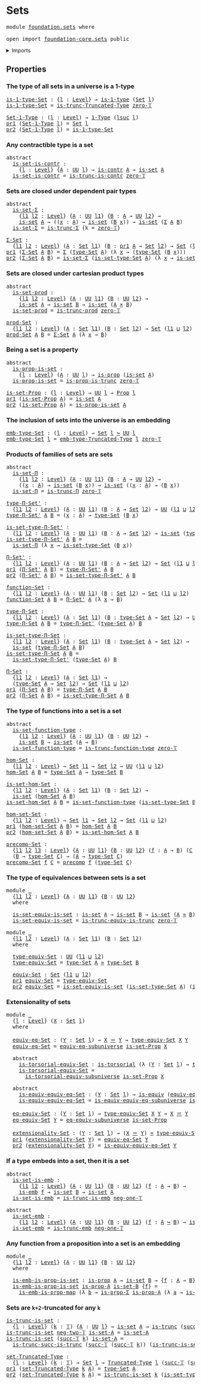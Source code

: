 # Sets

<pre class="Agda"><a id="17" class="Keyword">module</a> <a id="24" href="foundation.sets.html" class="Module">foundation.sets</a> <a id="40" class="Keyword">where</a>

<a id="47" class="Keyword">open</a> <a id="52" class="Keyword">import</a> <a id="59" href="foundation-core.sets.html" class="Module">foundation-core.sets</a> <a id="80" class="Keyword">public</a>
</pre>
<details><summary>Imports</summary>

<pre class="Agda"><a id="137" class="Keyword">open</a> <a id="142" class="Keyword">import</a> <a id="149" href="foundation.contractible-types.html" class="Module">foundation.contractible-types</a>
<a id="179" class="Keyword">open</a> <a id="184" class="Keyword">import</a> <a id="191" href="foundation.dependent-pair-types.html" class="Module">foundation.dependent-pair-types</a>
<a id="223" class="Keyword">open</a> <a id="228" class="Keyword">import</a> <a id="235" href="foundation.subuniverses.html" class="Module">foundation.subuniverses</a>
<a id="259" class="Keyword">open</a> <a id="264" class="Keyword">import</a> <a id="271" href="foundation.truncated-types.html" class="Module">foundation.truncated-types</a>
<a id="298" class="Keyword">open</a> <a id="303" class="Keyword">import</a> <a id="310" href="foundation.universe-levels.html" class="Module">foundation.universe-levels</a>

<a id="338" class="Keyword">open</a> <a id="343" class="Keyword">import</a> <a id="350" href="foundation-core.1-types.html" class="Module">foundation-core.1-types</a>
<a id="374" class="Keyword">open</a> <a id="379" class="Keyword">import</a> <a id="386" href="foundation-core.cartesian-product-types.html" class="Module">foundation-core.cartesian-product-types</a>
<a id="426" class="Keyword">open</a> <a id="431" class="Keyword">import</a> <a id="438" href="foundation-core.embeddings.html" class="Module">foundation-core.embeddings</a>
<a id="465" class="Keyword">open</a> <a id="470" class="Keyword">import</a> <a id="477" href="foundation-core.equivalences.html" class="Module">foundation-core.equivalences</a>
<a id="506" class="Keyword">open</a> <a id="511" class="Keyword">import</a> <a id="518" href="foundation-core.identity-types.html" class="Module">foundation-core.identity-types</a>
<a id="549" class="Keyword">open</a> <a id="554" class="Keyword">import</a> <a id="561" href="foundation-core.precomposition-functions.html" class="Module">foundation-core.precomposition-functions</a>
<a id="602" class="Keyword">open</a> <a id="607" class="Keyword">import</a> <a id="614" href="foundation-core.propositional-maps.html" class="Module">foundation-core.propositional-maps</a>
<a id="649" class="Keyword">open</a> <a id="654" class="Keyword">import</a> <a id="661" href="foundation-core.propositions.html" class="Module">foundation-core.propositions</a>
<a id="690" class="Keyword">open</a> <a id="695" class="Keyword">import</a> <a id="702" href="foundation-core.torsorial-type-families.html" class="Module">foundation-core.torsorial-type-families</a>
<a id="742" class="Keyword">open</a> <a id="747" class="Keyword">import</a> <a id="754" href="foundation-core.truncation-levels.html" class="Module">foundation-core.truncation-levels</a>
</pre>
</details>

## Properties

### The type of all sets in a universe is a 1-type

<pre class="Agda"><a id="is-1-type-Set"></a><a id="880" href="foundation.sets.html#880" class="Function">is-1-type-Set</a> <a id="894" class="Symbol">:</a> <a id="896" class="Symbol">{</a><a id="897" href="foundation.sets.html#897" class="Bound">l</a> <a id="899" class="Symbol">:</a> <a id="901" href="Agda.Primitive.html#742" class="Postulate">Level</a><a id="906" class="Symbol">}</a> <a id="908" class="Symbol">→</a> <a id="910" href="foundation-core.1-types.html#559" class="Function">is-1-type</a> <a id="920" class="Symbol">(</a><a id="921" href="foundation-core.sets.html#689" class="Function">Set</a> <a id="925" href="foundation.sets.html#897" class="Bound">l</a><a id="926" class="Symbol">)</a>
<a id="928" href="foundation.sets.html#880" class="Function">is-1-type-Set</a> <a id="942" class="Symbol">=</a> <a id="944" href="foundation.truncated-types.html#1448" class="Function">is-trunc-Truncated-Type</a> <a id="968" href="foundation-core.truncation-levels.html#672" class="Function">zero-𝕋</a>

<a id="Set-1-Type"></a><a id="976" href="foundation.sets.html#976" class="Function">Set-1-Type</a> <a id="987" class="Symbol">:</a> <a id="989" class="Symbol">(</a><a id="990" href="foundation.sets.html#990" class="Bound">l</a> <a id="992" class="Symbol">:</a> <a id="994" href="Agda.Primitive.html#742" class="Postulate">Level</a><a id="999" class="Symbol">)</a> <a id="1001" class="Symbol">→</a> <a id="1003" href="foundation-core.1-types.html#625" class="Function">1-Type</a> <a id="1010" class="Symbol">(</a><a id="1011" href="Agda.Primitive.html#931" class="Primitive">lsuc</a> <a id="1016" href="foundation.sets.html#990" class="Bound">l</a><a id="1017" class="Symbol">)</a>
<a id="1019" href="foundation.dependent-pair-types.html#603" class="Field">pr1</a> <a id="1023" class="Symbol">(</a><a id="1024" href="foundation.sets.html#976" class="Function">Set-1-Type</a> <a id="1035" href="foundation.sets.html#1035" class="Bound">l</a><a id="1036" class="Symbol">)</a> <a id="1038" class="Symbol">=</a> <a id="1040" href="foundation-core.sets.html#689" class="Function">Set</a> <a id="1044" href="foundation.sets.html#1035" class="Bound">l</a>
<a id="1046" href="foundation.dependent-pair-types.html#615" class="Field">pr2</a> <a id="1050" class="Symbol">(</a><a id="1051" href="foundation.sets.html#976" class="Function">Set-1-Type</a> <a id="1062" href="foundation.sets.html#1062" class="Bound">l</a><a id="1063" class="Symbol">)</a> <a id="1065" class="Symbol">=</a> <a id="1067" href="foundation.sets.html#880" class="Function">is-1-type-Set</a>
</pre>
### Any contractible type is a set

<pre class="Agda"><a id="1130" class="Keyword">abstract</a>
  <a id="is-set-is-contr"></a><a id="1141" href="foundation.sets.html#1141" class="Function">is-set-is-contr</a> <a id="1157" class="Symbol">:</a>
    <a id="1163" class="Symbol">{</a><a id="1164" href="foundation.sets.html#1164" class="Bound">l</a> <a id="1166" class="Symbol">:</a> <a id="1168" href="Agda.Primitive.html#742" class="Postulate">Level</a><a id="1173" class="Symbol">}</a> <a id="1175" class="Symbol">{</a><a id="1176" href="foundation.sets.html#1176" class="Bound">A</a> <a id="1178" class="Symbol">:</a> <a id="1180" href="Agda.Primitive.html#388" class="Primitive">UU</a> <a id="1183" href="foundation.sets.html#1164" class="Bound">l</a><a id="1184" class="Symbol">}</a> <a id="1186" class="Symbol">→</a> <a id="1188" href="foundation-core.contractible-types.html#855" class="Function">is-contr</a> <a id="1197" href="foundation.sets.html#1176" class="Bound">A</a> <a id="1199" class="Symbol">→</a> <a id="1201" href="foundation-core.sets.html#614" class="Function">is-set</a> <a id="1208" href="foundation.sets.html#1176" class="Bound">A</a>
  <a id="1212" href="foundation.sets.html#1141" class="Function">is-set-is-contr</a> <a id="1228" class="Symbol">=</a> <a id="1230" href="foundation.contractible-types.html#3991" class="Function">is-trunc-is-contr</a> <a id="1248" href="foundation-core.truncation-levels.html#672" class="Function">zero-𝕋</a>
</pre>
### Sets are closed under dependent pair types

<pre class="Agda"><a id="1316" class="Keyword">abstract</a>
  <a id="is-set-Σ"></a><a id="1327" href="foundation.sets.html#1327" class="Function">is-set-Σ</a> <a id="1336" class="Symbol">:</a>
    <a id="1342" class="Symbol">{</a><a id="1343" href="foundation.sets.html#1343" class="Bound">l1</a> <a id="1346" href="foundation.sets.html#1346" class="Bound">l2</a> <a id="1349" class="Symbol">:</a> <a id="1351" href="Agda.Primitive.html#742" class="Postulate">Level</a><a id="1356" class="Symbol">}</a> <a id="1358" class="Symbol">{</a><a id="1359" href="foundation.sets.html#1359" class="Bound">A</a> <a id="1361" class="Symbol">:</a> <a id="1363" href="Agda.Primitive.html#388" class="Primitive">UU</a> <a id="1366" href="foundation.sets.html#1343" class="Bound">l1</a><a id="1368" class="Symbol">}</a> <a id="1370" class="Symbol">{</a><a id="1371" href="foundation.sets.html#1371" class="Bound">B</a> <a id="1373" class="Symbol">:</a> <a id="1375" href="foundation.sets.html#1359" class="Bound">A</a> <a id="1377" class="Symbol">→</a> <a id="1379" href="Agda.Primitive.html#388" class="Primitive">UU</a> <a id="1382" href="foundation.sets.html#1346" class="Bound">l2</a><a id="1384" class="Symbol">}</a> <a id="1386" class="Symbol">→</a>
    <a id="1392" href="foundation-core.sets.html#614" class="Function">is-set</a> <a id="1399" href="foundation.sets.html#1359" class="Bound">A</a> <a id="1401" class="Symbol">→</a> <a id="1403" class="Symbol">((</a><a id="1405" href="foundation.sets.html#1405" class="Bound">x</a> <a id="1407" class="Symbol">:</a> <a id="1409" href="foundation.sets.html#1359" class="Bound">A</a><a id="1410" class="Symbol">)</a> <a id="1412" class="Symbol">→</a> <a id="1414" href="foundation-core.sets.html#614" class="Function">is-set</a> <a id="1421" class="Symbol">(</a><a id="1422" href="foundation.sets.html#1371" class="Bound">B</a> <a id="1424" href="foundation.sets.html#1405" class="Bound">x</a><a id="1425" class="Symbol">))</a> <a id="1428" class="Symbol">→</a> <a id="1430" href="foundation-core.sets.html#614" class="Function">is-set</a> <a id="1437" class="Symbol">(</a><a id="1438" href="foundation.dependent-pair-types.html#505" class="Record">Σ</a> <a id="1440" href="foundation.sets.html#1359" class="Bound">A</a> <a id="1442" href="foundation.sets.html#1371" class="Bound">B</a><a id="1443" class="Symbol">)</a>
  <a id="1447" href="foundation.sets.html#1327" class="Function">is-set-Σ</a> <a id="1456" class="Symbol">=</a> <a id="1458" href="foundation-core.truncated-types.html#5578" class="Function">is-trunc-Σ</a> <a id="1469" class="Symbol">{</a><a id="1470" class="Argument">k</a> <a id="1472" class="Symbol">=</a> <a id="1474" href="foundation-core.truncation-levels.html#672" class="Function">zero-𝕋</a><a id="1480" class="Symbol">}</a>

<a id="Σ-Set"></a><a id="1483" href="foundation.sets.html#1483" class="Function">Σ-Set</a> <a id="1489" class="Symbol">:</a>
  <a id="1493" class="Symbol">{</a><a id="1494" href="foundation.sets.html#1494" class="Bound">l1</a> <a id="1497" href="foundation.sets.html#1497" class="Bound">l2</a> <a id="1500" class="Symbol">:</a> <a id="1502" href="Agda.Primitive.html#742" class="Postulate">Level</a><a id="1507" class="Symbol">}</a> <a id="1509" class="Symbol">(</a><a id="1510" href="foundation.sets.html#1510" class="Bound">A</a> <a id="1512" class="Symbol">:</a> <a id="1514" href="foundation-core.sets.html#689" class="Function">Set</a> <a id="1518" href="foundation.sets.html#1494" class="Bound">l1</a><a id="1520" class="Symbol">)</a> <a id="1522" class="Symbol">(</a><a id="1523" href="foundation.sets.html#1523" class="Bound">B</a> <a id="1525" class="Symbol">:</a> <a id="1527" href="foundation.dependent-pair-types.html#603" class="Field">pr1</a> <a id="1531" href="foundation.sets.html#1510" class="Bound">A</a> <a id="1533" class="Symbol">→</a> <a id="1535" href="foundation-core.sets.html#689" class="Function">Set</a> <a id="1539" href="foundation.sets.html#1497" class="Bound">l2</a><a id="1541" class="Symbol">)</a> <a id="1543" class="Symbol">→</a> <a id="1545" href="foundation-core.sets.html#689" class="Function">Set</a> <a id="1549" class="Symbol">(</a><a id="1550" href="foundation.sets.html#1494" class="Bound">l1</a> <a id="1553" href="Agda.Primitive.html#961" class="Primitive Operator">⊔</a> <a id="1555" href="foundation.sets.html#1497" class="Bound">l2</a><a id="1557" class="Symbol">)</a>
<a id="1559" href="foundation.dependent-pair-types.html#603" class="Field">pr1</a> <a id="1563" class="Symbol">(</a><a id="1564" href="foundation.sets.html#1483" class="Function">Σ-Set</a> <a id="1570" href="foundation.sets.html#1570" class="Bound">A</a> <a id="1572" href="foundation.sets.html#1572" class="Bound">B</a><a id="1573" class="Symbol">)</a> <a id="1575" class="Symbol">=</a> <a id="1577" href="foundation.dependent-pair-types.html#505" class="Record">Σ</a> <a id="1579" class="Symbol">(</a><a id="1580" href="foundation-core.sets.html#792" class="Function">type-Set</a> <a id="1589" href="foundation.sets.html#1570" class="Bound">A</a><a id="1590" class="Symbol">)</a> <a id="1592" class="Symbol">(λ</a> <a id="1595" href="foundation.sets.html#1595" class="Bound">x</a> <a id="1597" class="Symbol">→</a> <a id="1599" class="Symbol">(</a><a id="1600" href="foundation-core.sets.html#792" class="Function">type-Set</a> <a id="1609" class="Symbol">(</a><a id="1610" href="foundation.sets.html#1572" class="Bound">B</a> <a id="1612" href="foundation.sets.html#1595" class="Bound">x</a><a id="1613" class="Symbol">)))</a>
<a id="1617" href="foundation.dependent-pair-types.html#615" class="Field">pr2</a> <a id="1621" class="Symbol">(</a><a id="1622" href="foundation.sets.html#1483" class="Function">Σ-Set</a> <a id="1628" href="foundation.sets.html#1628" class="Bound">A</a> <a id="1630" href="foundation.sets.html#1630" class="Bound">B</a><a id="1631" class="Symbol">)</a> <a id="1633" class="Symbol">=</a> <a id="1635" href="foundation.sets.html#1327" class="Function">is-set-Σ</a> <a id="1644" class="Symbol">(</a><a id="1645" href="foundation-core.sets.html#843" class="Function">is-set-type-Set</a> <a id="1661" href="foundation.sets.html#1628" class="Bound">A</a><a id="1662" class="Symbol">)</a> <a id="1664" class="Symbol">(λ</a> <a id="1667" href="foundation.sets.html#1667" class="Bound">x</a> <a id="1669" class="Symbol">→</a> <a id="1671" href="foundation-core.sets.html#843" class="Function">is-set-type-Set</a> <a id="1687" class="Symbol">(</a><a id="1688" href="foundation.sets.html#1630" class="Bound">B</a> <a id="1690" href="foundation.sets.html#1667" class="Bound">x</a><a id="1691" class="Symbol">))</a>
</pre>
### Sets are closed under cartesian product types

<pre class="Agda"><a id="1758" class="Keyword">abstract</a>
  <a id="is-set-prod"></a><a id="1769" href="foundation.sets.html#1769" class="Function">is-set-prod</a> <a id="1781" class="Symbol">:</a>
    <a id="1787" class="Symbol">{</a><a id="1788" href="foundation.sets.html#1788" class="Bound">l1</a> <a id="1791" href="foundation.sets.html#1791" class="Bound">l2</a> <a id="1794" class="Symbol">:</a> <a id="1796" href="Agda.Primitive.html#742" class="Postulate">Level</a><a id="1801" class="Symbol">}</a> <a id="1803" class="Symbol">{</a><a id="1804" href="foundation.sets.html#1804" class="Bound">A</a> <a id="1806" class="Symbol">:</a> <a id="1808" href="Agda.Primitive.html#388" class="Primitive">UU</a> <a id="1811" href="foundation.sets.html#1788" class="Bound">l1</a><a id="1813" class="Symbol">}</a> <a id="1815" class="Symbol">{</a><a id="1816" href="foundation.sets.html#1816" class="Bound">B</a> <a id="1818" class="Symbol">:</a> <a id="1820" href="Agda.Primitive.html#388" class="Primitive">UU</a> <a id="1823" href="foundation.sets.html#1791" class="Bound">l2</a><a id="1825" class="Symbol">}</a> <a id="1827" class="Symbol">→</a>
    <a id="1833" href="foundation-core.sets.html#614" class="Function">is-set</a> <a id="1840" href="foundation.sets.html#1804" class="Bound">A</a> <a id="1842" class="Symbol">→</a> <a id="1844" href="foundation-core.sets.html#614" class="Function">is-set</a> <a id="1851" href="foundation.sets.html#1816" class="Bound">B</a> <a id="1853" class="Symbol">→</a> <a id="1855" href="foundation-core.sets.html#614" class="Function">is-set</a> <a id="1862" class="Symbol">(</a><a id="1863" href="foundation.sets.html#1804" class="Bound">A</a> <a id="1865" href="foundation-core.cartesian-product-types.html#543" class="Function Operator">×</a> <a id="1867" href="foundation.sets.html#1816" class="Bound">B</a><a id="1868" class="Symbol">)</a>
  <a id="1872" href="foundation.sets.html#1769" class="Function">is-set-prod</a> <a id="1884" class="Symbol">=</a> <a id="1886" href="foundation-core.truncated-types.html#6847" class="Function">is-trunc-prod</a> <a id="1900" href="foundation-core.truncation-levels.html#672" class="Function">zero-𝕋</a>

<a id="prod-Set"></a><a id="1908" href="foundation.sets.html#1908" class="Function">prod-Set</a> <a id="1917" class="Symbol">:</a>
  <a id="1921" class="Symbol">{</a><a id="1922" href="foundation.sets.html#1922" class="Bound">l1</a> <a id="1925" href="foundation.sets.html#1925" class="Bound">l2</a> <a id="1928" class="Symbol">:</a> <a id="1930" href="Agda.Primitive.html#742" class="Postulate">Level</a><a id="1935" class="Symbol">}</a> <a id="1937" class="Symbol">(</a><a id="1938" href="foundation.sets.html#1938" class="Bound">A</a> <a id="1940" class="Symbol">:</a> <a id="1942" href="foundation-core.sets.html#689" class="Function">Set</a> <a id="1946" href="foundation.sets.html#1922" class="Bound">l1</a><a id="1948" class="Symbol">)</a> <a id="1950" class="Symbol">(</a><a id="1951" href="foundation.sets.html#1951" class="Bound">B</a> <a id="1953" class="Symbol">:</a> <a id="1955" href="foundation-core.sets.html#689" class="Function">Set</a> <a id="1959" href="foundation.sets.html#1925" class="Bound">l2</a><a id="1961" class="Symbol">)</a> <a id="1963" class="Symbol">→</a> <a id="1965" href="foundation-core.sets.html#689" class="Function">Set</a> <a id="1969" class="Symbol">(</a><a id="1970" href="foundation.sets.html#1922" class="Bound">l1</a> <a id="1973" href="Agda.Primitive.html#961" class="Primitive Operator">⊔</a> <a id="1975" href="foundation.sets.html#1925" class="Bound">l2</a><a id="1977" class="Symbol">)</a>
<a id="1979" href="foundation.sets.html#1908" class="Function">prod-Set</a> <a id="1988" href="foundation.sets.html#1988" class="Bound">A</a> <a id="1990" href="foundation.sets.html#1990" class="Bound">B</a> <a id="1992" class="Symbol">=</a> <a id="1994" href="foundation.sets.html#1483" class="Function">Σ-Set</a> <a id="2000" href="foundation.sets.html#1988" class="Bound">A</a> <a id="2002" class="Symbol">(λ</a> <a id="2005" href="foundation.sets.html#2005" class="Bound">x</a> <a id="2007" class="Symbol">→</a> <a id="2009" href="foundation.sets.html#1990" class="Bound">B</a><a id="2010" class="Symbol">)</a>
</pre>
### Being a set is a property

<pre class="Agda"><a id="2056" class="Keyword">abstract</a>
  <a id="is-prop-is-set"></a><a id="2067" href="foundation.sets.html#2067" class="Function">is-prop-is-set</a> <a id="2082" class="Symbol">:</a>
    <a id="2088" class="Symbol">{</a><a id="2089" href="foundation.sets.html#2089" class="Bound">l</a> <a id="2091" class="Symbol">:</a> <a id="2093" href="Agda.Primitive.html#742" class="Postulate">Level</a><a id="2098" class="Symbol">}</a> <a id="2100" class="Symbol">(</a><a id="2101" href="foundation.sets.html#2101" class="Bound">A</a> <a id="2103" class="Symbol">:</a> <a id="2105" href="Agda.Primitive.html#388" class="Primitive">UU</a> <a id="2108" href="foundation.sets.html#2089" class="Bound">l</a><a id="2109" class="Symbol">)</a> <a id="2111" class="Symbol">→</a> <a id="2113" href="foundation-core.propositions.html#867" class="Function">is-prop</a> <a id="2121" class="Symbol">(</a><a id="2122" href="foundation-core.sets.html#614" class="Function">is-set</a> <a id="2129" href="foundation.sets.html#2101" class="Bound">A</a><a id="2130" class="Symbol">)</a>
  <a id="2134" href="foundation.sets.html#2067" class="Function">is-prop-is-set</a> <a id="2149" class="Symbol">=</a> <a id="2151" href="foundation-core.truncated-types.html#11917" class="Function">is-prop-is-trunc</a> <a id="2168" href="foundation-core.truncation-levels.html#672" class="Function">zero-𝕋</a>

<a id="is-set-Prop"></a><a id="2176" href="foundation.sets.html#2176" class="Function">is-set-Prop</a> <a id="2188" class="Symbol">:</a> <a id="2190" class="Symbol">{</a><a id="2191" href="foundation.sets.html#2191" class="Bound">l</a> <a id="2193" class="Symbol">:</a> <a id="2195" href="Agda.Primitive.html#742" class="Postulate">Level</a><a id="2200" class="Symbol">}</a> <a id="2202" class="Symbol">→</a> <a id="2204" href="Agda.Primitive.html#388" class="Primitive">UU</a> <a id="2207" href="foundation.sets.html#2191" class="Bound">l</a> <a id="2209" class="Symbol">→</a> <a id="2211" href="foundation-core.propositions.html#949" class="Function">Prop</a> <a id="2216" href="foundation.sets.html#2191" class="Bound">l</a>
<a id="2218" href="foundation.dependent-pair-types.html#603" class="Field">pr1</a> <a id="2222" class="Symbol">(</a><a id="2223" href="foundation.sets.html#2176" class="Function">is-set-Prop</a> <a id="2235" href="foundation.sets.html#2235" class="Bound">A</a><a id="2236" class="Symbol">)</a> <a id="2238" class="Symbol">=</a> <a id="2240" href="foundation-core.sets.html#614" class="Function">is-set</a> <a id="2247" href="foundation.sets.html#2235" class="Bound">A</a>
<a id="2249" href="foundation.dependent-pair-types.html#615" class="Field">pr2</a> <a id="2253" class="Symbol">(</a><a id="2254" href="foundation.sets.html#2176" class="Function">is-set-Prop</a> <a id="2266" href="foundation.sets.html#2266" class="Bound">A</a><a id="2267" class="Symbol">)</a> <a id="2269" class="Symbol">=</a> <a id="2271" href="foundation.sets.html#2067" class="Function">is-prop-is-set</a> <a id="2286" href="foundation.sets.html#2266" class="Bound">A</a>
</pre>
### The inclusion of sets into the universe is an embedding

<pre class="Agda"><a id="emb-type-Set"></a><a id="2362" href="foundation.sets.html#2362" class="Function">emb-type-Set</a> <a id="2375" class="Symbol">:</a> <a id="2377" class="Symbol">(</a><a id="2378" href="foundation.sets.html#2378" class="Bound">l</a> <a id="2380" class="Symbol">:</a> <a id="2382" href="Agda.Primitive.html#742" class="Postulate">Level</a><a id="2387" class="Symbol">)</a> <a id="2389" class="Symbol">→</a> <a id="2391" href="foundation-core.sets.html#689" class="Function">Set</a> <a id="2395" href="foundation.sets.html#2378" class="Bound">l</a> <a id="2397" href="foundation-core.embeddings.html#1495" class="Function Operator">↪</a> <a id="2399" href="Agda.Primitive.html#388" class="Primitive">UU</a> <a id="2402" href="foundation.sets.html#2378" class="Bound">l</a>
<a id="2404" href="foundation.sets.html#2362" class="Function">emb-type-Set</a> <a id="2417" href="foundation.sets.html#2417" class="Bound">l</a> <a id="2419" class="Symbol">=</a> <a id="2421" href="foundation.truncated-types.html#2035" class="Function">emb-type-Truncated-Type</a> <a id="2445" href="foundation.sets.html#2417" class="Bound">l</a> <a id="2447" href="foundation-core.truncation-levels.html#672" class="Function">zero-𝕋</a>
</pre>
### Products of families of sets are sets

<pre class="Agda"><a id="2510" class="Keyword">abstract</a>
  <a id="is-set-Π"></a><a id="2521" href="foundation.sets.html#2521" class="Function">is-set-Π</a> <a id="2530" class="Symbol">:</a>
    <a id="2536" class="Symbol">{</a><a id="2537" href="foundation.sets.html#2537" class="Bound">l1</a> <a id="2540" href="foundation.sets.html#2540" class="Bound">l2</a> <a id="2543" class="Symbol">:</a> <a id="2545" href="Agda.Primitive.html#742" class="Postulate">Level</a><a id="2550" class="Symbol">}</a> <a id="2552" class="Symbol">{</a><a id="2553" href="foundation.sets.html#2553" class="Bound">A</a> <a id="2555" class="Symbol">:</a> <a id="2557" href="Agda.Primitive.html#388" class="Primitive">UU</a> <a id="2560" href="foundation.sets.html#2537" class="Bound">l1</a><a id="2562" class="Symbol">}</a> <a id="2564" class="Symbol">{</a><a id="2565" href="foundation.sets.html#2565" class="Bound">B</a> <a id="2567" class="Symbol">:</a> <a id="2569" href="foundation.sets.html#2553" class="Bound">A</a> <a id="2571" class="Symbol">→</a> <a id="2573" href="Agda.Primitive.html#388" class="Primitive">UU</a> <a id="2576" href="foundation.sets.html#2540" class="Bound">l2</a><a id="2578" class="Symbol">}</a> <a id="2580" class="Symbol">→</a>
    <a id="2586" class="Symbol">((</a><a id="2588" href="foundation.sets.html#2588" class="Bound">x</a> <a id="2590" class="Symbol">:</a> <a id="2592" href="foundation.sets.html#2553" class="Bound">A</a><a id="2593" class="Symbol">)</a> <a id="2595" class="Symbol">→</a> <a id="2597" href="foundation-core.sets.html#614" class="Function">is-set</a> <a id="2604" class="Symbol">(</a><a id="2605" href="foundation.sets.html#2565" class="Bound">B</a> <a id="2607" href="foundation.sets.html#2588" class="Bound">x</a><a id="2608" class="Symbol">))</a> <a id="2611" class="Symbol">→</a> <a id="2613" href="foundation-core.sets.html#614" class="Function">is-set</a> <a id="2620" class="Symbol">((</a><a id="2622" href="foundation.sets.html#2622" class="Bound">x</a> <a id="2624" class="Symbol">:</a> <a id="2626" href="foundation.sets.html#2553" class="Bound">A</a><a id="2627" class="Symbol">)</a> <a id="2629" class="Symbol">→</a> <a id="2631" class="Symbol">(</a><a id="2632" href="foundation.sets.html#2565" class="Bound">B</a> <a id="2634" href="foundation.sets.html#2622" class="Bound">x</a><a id="2635" class="Symbol">))</a>
  <a id="2640" href="foundation.sets.html#2521" class="Function">is-set-Π</a> <a id="2649" class="Symbol">=</a> <a id="2651" href="foundation-core.truncated-types.html#8760" class="Function">is-trunc-Π</a> <a id="2662" href="foundation-core.truncation-levels.html#672" class="Function">zero-𝕋</a>

<a id="type-Π-Set&#39;"></a><a id="2670" href="foundation.sets.html#2670" class="Function">type-Π-Set&#39;</a> <a id="2682" class="Symbol">:</a>
  <a id="2686" class="Symbol">{</a><a id="2687" href="foundation.sets.html#2687" class="Bound">l1</a> <a id="2690" href="foundation.sets.html#2690" class="Bound">l2</a> <a id="2693" class="Symbol">:</a> <a id="2695" href="Agda.Primitive.html#742" class="Postulate">Level</a><a id="2700" class="Symbol">}</a> <a id="2702" class="Symbol">(</a><a id="2703" href="foundation.sets.html#2703" class="Bound">A</a> <a id="2705" class="Symbol">:</a> <a id="2707" href="Agda.Primitive.html#388" class="Primitive">UU</a> <a id="2710" href="foundation.sets.html#2687" class="Bound">l1</a><a id="2712" class="Symbol">)</a> <a id="2714" class="Symbol">(</a><a id="2715" href="foundation.sets.html#2715" class="Bound">B</a> <a id="2717" class="Symbol">:</a> <a id="2719" href="foundation.sets.html#2703" class="Bound">A</a> <a id="2721" class="Symbol">→</a> <a id="2723" href="foundation-core.sets.html#689" class="Function">Set</a> <a id="2727" href="foundation.sets.html#2690" class="Bound">l2</a><a id="2729" class="Symbol">)</a> <a id="2731" class="Symbol">→</a> <a id="2733" href="Agda.Primitive.html#388" class="Primitive">UU</a> <a id="2736" class="Symbol">(</a><a id="2737" href="foundation.sets.html#2687" class="Bound">l1</a> <a id="2740" href="Agda.Primitive.html#961" class="Primitive Operator">⊔</a> <a id="2742" href="foundation.sets.html#2690" class="Bound">l2</a><a id="2744" class="Symbol">)</a>
<a id="2746" href="foundation.sets.html#2670" class="Function">type-Π-Set&#39;</a> <a id="2758" href="foundation.sets.html#2758" class="Bound">A</a> <a id="2760" href="foundation.sets.html#2760" class="Bound">B</a> <a id="2762" class="Symbol">=</a> <a id="2764" class="Symbol">(</a><a id="2765" href="foundation.sets.html#2765" class="Bound">x</a> <a id="2767" class="Symbol">:</a> <a id="2769" href="foundation.sets.html#2758" class="Bound">A</a><a id="2770" class="Symbol">)</a> <a id="2772" class="Symbol">→</a> <a id="2774" href="foundation-core.sets.html#792" class="Function">type-Set</a> <a id="2783" class="Symbol">(</a><a id="2784" href="foundation.sets.html#2760" class="Bound">B</a> <a id="2786" href="foundation.sets.html#2765" class="Bound">x</a><a id="2787" class="Symbol">)</a>

<a id="is-set-type-Π-Set&#39;"></a><a id="2790" href="foundation.sets.html#2790" class="Function">is-set-type-Π-Set&#39;</a> <a id="2809" class="Symbol">:</a>
  <a id="2813" class="Symbol">{</a><a id="2814" href="foundation.sets.html#2814" class="Bound">l1</a> <a id="2817" href="foundation.sets.html#2817" class="Bound">l2</a> <a id="2820" class="Symbol">:</a> <a id="2822" href="Agda.Primitive.html#742" class="Postulate">Level</a><a id="2827" class="Symbol">}</a> <a id="2829" class="Symbol">(</a><a id="2830" href="foundation.sets.html#2830" class="Bound">A</a> <a id="2832" class="Symbol">:</a> <a id="2834" href="Agda.Primitive.html#388" class="Primitive">UU</a> <a id="2837" href="foundation.sets.html#2814" class="Bound">l1</a><a id="2839" class="Symbol">)</a> <a id="2841" class="Symbol">(</a><a id="2842" href="foundation.sets.html#2842" class="Bound">B</a> <a id="2844" class="Symbol">:</a> <a id="2846" href="foundation.sets.html#2830" class="Bound">A</a> <a id="2848" class="Symbol">→</a> <a id="2850" href="foundation-core.sets.html#689" class="Function">Set</a> <a id="2854" href="foundation.sets.html#2817" class="Bound">l2</a><a id="2856" class="Symbol">)</a> <a id="2858" class="Symbol">→</a> <a id="2860" href="foundation-core.sets.html#614" class="Function">is-set</a> <a id="2867" class="Symbol">(</a><a id="2868" href="foundation.sets.html#2670" class="Function">type-Π-Set&#39;</a> <a id="2880" href="foundation.sets.html#2830" class="Bound">A</a> <a id="2882" href="foundation.sets.html#2842" class="Bound">B</a><a id="2883" class="Symbol">)</a>
<a id="2885" href="foundation.sets.html#2790" class="Function">is-set-type-Π-Set&#39;</a> <a id="2904" href="foundation.sets.html#2904" class="Bound">A</a> <a id="2906" href="foundation.sets.html#2906" class="Bound">B</a> <a id="2908" class="Symbol">=</a>
  <a id="2912" href="foundation.sets.html#2521" class="Function">is-set-Π</a> <a id="2921" class="Symbol">(λ</a> <a id="2924" href="foundation.sets.html#2924" class="Bound">x</a> <a id="2926" class="Symbol">→</a> <a id="2928" href="foundation-core.sets.html#843" class="Function">is-set-type-Set</a> <a id="2944" class="Symbol">(</a><a id="2945" href="foundation.sets.html#2906" class="Bound">B</a> <a id="2947" href="foundation.sets.html#2924" class="Bound">x</a><a id="2948" class="Symbol">))</a>

<a id="Π-Set&#39;"></a><a id="2952" href="foundation.sets.html#2952" class="Function">Π-Set&#39;</a> <a id="2959" class="Symbol">:</a>
  <a id="2963" class="Symbol">{</a><a id="2964" href="foundation.sets.html#2964" class="Bound">l1</a> <a id="2967" href="foundation.sets.html#2967" class="Bound">l2</a> <a id="2970" class="Symbol">:</a> <a id="2972" href="Agda.Primitive.html#742" class="Postulate">Level</a><a id="2977" class="Symbol">}</a> <a id="2979" class="Symbol">(</a><a id="2980" href="foundation.sets.html#2980" class="Bound">A</a> <a id="2982" class="Symbol">:</a> <a id="2984" href="Agda.Primitive.html#388" class="Primitive">UU</a> <a id="2987" href="foundation.sets.html#2964" class="Bound">l1</a><a id="2989" class="Symbol">)</a> <a id="2991" class="Symbol">(</a><a id="2992" href="foundation.sets.html#2992" class="Bound">B</a> <a id="2994" class="Symbol">:</a> <a id="2996" href="foundation.sets.html#2980" class="Bound">A</a> <a id="2998" class="Symbol">→</a> <a id="3000" href="foundation-core.sets.html#689" class="Function">Set</a> <a id="3004" href="foundation.sets.html#2967" class="Bound">l2</a><a id="3006" class="Symbol">)</a> <a id="3008" class="Symbol">→</a> <a id="3010" href="foundation-core.sets.html#689" class="Function">Set</a> <a id="3014" class="Symbol">(</a><a id="3015" href="foundation.sets.html#2964" class="Bound">l1</a> <a id="3018" href="Agda.Primitive.html#961" class="Primitive Operator">⊔</a> <a id="3020" href="foundation.sets.html#2967" class="Bound">l2</a><a id="3022" class="Symbol">)</a>
<a id="3024" href="foundation.dependent-pair-types.html#603" class="Field">pr1</a> <a id="3028" class="Symbol">(</a><a id="3029" href="foundation.sets.html#2952" class="Function">Π-Set&#39;</a> <a id="3036" href="foundation.sets.html#3036" class="Bound">A</a> <a id="3038" href="foundation.sets.html#3038" class="Bound">B</a><a id="3039" class="Symbol">)</a> <a id="3041" class="Symbol">=</a> <a id="3043" href="foundation.sets.html#2670" class="Function">type-Π-Set&#39;</a> <a id="3055" href="foundation.sets.html#3036" class="Bound">A</a> <a id="3057" href="foundation.sets.html#3038" class="Bound">B</a>
<a id="3059" href="foundation.dependent-pair-types.html#615" class="Field">pr2</a> <a id="3063" class="Symbol">(</a><a id="3064" href="foundation.sets.html#2952" class="Function">Π-Set&#39;</a> <a id="3071" href="foundation.sets.html#3071" class="Bound">A</a> <a id="3073" href="foundation.sets.html#3073" class="Bound">B</a><a id="3074" class="Symbol">)</a> <a id="3076" class="Symbol">=</a> <a id="3078" href="foundation.sets.html#2790" class="Function">is-set-type-Π-Set&#39;</a> <a id="3097" href="foundation.sets.html#3071" class="Bound">A</a> <a id="3099" href="foundation.sets.html#3073" class="Bound">B</a>

<a id="function-Set"></a><a id="3102" href="foundation.sets.html#3102" class="Function">function-Set</a> <a id="3115" class="Symbol">:</a>
  <a id="3119" class="Symbol">{</a><a id="3120" href="foundation.sets.html#3120" class="Bound">l1</a> <a id="3123" href="foundation.sets.html#3123" class="Bound">l2</a> <a id="3126" class="Symbol">:</a> <a id="3128" href="Agda.Primitive.html#742" class="Postulate">Level</a><a id="3133" class="Symbol">}</a> <a id="3135" class="Symbol">(</a><a id="3136" href="foundation.sets.html#3136" class="Bound">A</a> <a id="3138" class="Symbol">:</a> <a id="3140" href="Agda.Primitive.html#388" class="Primitive">UU</a> <a id="3143" href="foundation.sets.html#3120" class="Bound">l1</a><a id="3145" class="Symbol">)</a> <a id="3147" class="Symbol">(</a><a id="3148" href="foundation.sets.html#3148" class="Bound">B</a> <a id="3150" class="Symbol">:</a> <a id="3152" href="foundation-core.sets.html#689" class="Function">Set</a> <a id="3156" href="foundation.sets.html#3123" class="Bound">l2</a><a id="3158" class="Symbol">)</a> <a id="3160" class="Symbol">→</a> <a id="3162" href="foundation-core.sets.html#689" class="Function">Set</a> <a id="3166" class="Symbol">(</a><a id="3167" href="foundation.sets.html#3120" class="Bound">l1</a> <a id="3170" href="Agda.Primitive.html#961" class="Primitive Operator">⊔</a> <a id="3172" href="foundation.sets.html#3123" class="Bound">l2</a><a id="3174" class="Symbol">)</a>
<a id="3176" href="foundation.sets.html#3102" class="Function">function-Set</a> <a id="3189" href="foundation.sets.html#3189" class="Bound">A</a> <a id="3191" href="foundation.sets.html#3191" class="Bound">B</a> <a id="3193" class="Symbol">=</a> <a id="3195" href="foundation.sets.html#2952" class="Function">Π-Set&#39;</a> <a id="3202" href="foundation.sets.html#3189" class="Bound">A</a> <a id="3204" class="Symbol">(λ</a> <a id="3207" href="foundation.sets.html#3207" class="Bound">x</a> <a id="3209" class="Symbol">→</a> <a id="3211" href="foundation.sets.html#3191" class="Bound">B</a><a id="3212" class="Symbol">)</a>

<a id="type-Π-Set"></a><a id="3215" href="foundation.sets.html#3215" class="Function">type-Π-Set</a> <a id="3226" class="Symbol">:</a>
  <a id="3230" class="Symbol">{</a><a id="3231" href="foundation.sets.html#3231" class="Bound">l1</a> <a id="3234" href="foundation.sets.html#3234" class="Bound">l2</a> <a id="3237" class="Symbol">:</a> <a id="3239" href="Agda.Primitive.html#742" class="Postulate">Level</a><a id="3244" class="Symbol">}</a> <a id="3246" class="Symbol">(</a><a id="3247" href="foundation.sets.html#3247" class="Bound">A</a> <a id="3249" class="Symbol">:</a> <a id="3251" href="foundation-core.sets.html#689" class="Function">Set</a> <a id="3255" href="foundation.sets.html#3231" class="Bound">l1</a><a id="3257" class="Symbol">)</a> <a id="3259" class="Symbol">(</a><a id="3260" href="foundation.sets.html#3260" class="Bound">B</a> <a id="3262" class="Symbol">:</a> <a id="3264" href="foundation-core.sets.html#792" class="Function">type-Set</a> <a id="3273" href="foundation.sets.html#3247" class="Bound">A</a> <a id="3275" class="Symbol">→</a> <a id="3277" href="foundation-core.sets.html#689" class="Function">Set</a> <a id="3281" href="foundation.sets.html#3234" class="Bound">l2</a><a id="3283" class="Symbol">)</a> <a id="3285" class="Symbol">→</a> <a id="3287" href="Agda.Primitive.html#388" class="Primitive">UU</a> <a id="3290" class="Symbol">(</a><a id="3291" href="foundation.sets.html#3231" class="Bound">l1</a> <a id="3294" href="Agda.Primitive.html#961" class="Primitive Operator">⊔</a> <a id="3296" href="foundation.sets.html#3234" class="Bound">l2</a><a id="3298" class="Symbol">)</a>
<a id="3300" href="foundation.sets.html#3215" class="Function">type-Π-Set</a> <a id="3311" href="foundation.sets.html#3311" class="Bound">A</a> <a id="3313" href="foundation.sets.html#3313" class="Bound">B</a> <a id="3315" class="Symbol">=</a> <a id="3317" href="foundation.sets.html#2670" class="Function">type-Π-Set&#39;</a> <a id="3329" class="Symbol">(</a><a id="3330" href="foundation-core.sets.html#792" class="Function">type-Set</a> <a id="3339" href="foundation.sets.html#3311" class="Bound">A</a><a id="3340" class="Symbol">)</a> <a id="3342" href="foundation.sets.html#3313" class="Bound">B</a>

<a id="is-set-type-Π-Set"></a><a id="3345" href="foundation.sets.html#3345" class="Function">is-set-type-Π-Set</a> <a id="3363" class="Symbol">:</a>
  <a id="3367" class="Symbol">{</a><a id="3368" href="foundation.sets.html#3368" class="Bound">l1</a> <a id="3371" href="foundation.sets.html#3371" class="Bound">l2</a> <a id="3374" class="Symbol">:</a> <a id="3376" href="Agda.Primitive.html#742" class="Postulate">Level</a><a id="3381" class="Symbol">}</a> <a id="3383" class="Symbol">(</a><a id="3384" href="foundation.sets.html#3384" class="Bound">A</a> <a id="3386" class="Symbol">:</a> <a id="3388" href="foundation-core.sets.html#689" class="Function">Set</a> <a id="3392" href="foundation.sets.html#3368" class="Bound">l1</a><a id="3394" class="Symbol">)</a> <a id="3396" class="Symbol">(</a><a id="3397" href="foundation.sets.html#3397" class="Bound">B</a> <a id="3399" class="Symbol">:</a> <a id="3401" href="foundation-core.sets.html#792" class="Function">type-Set</a> <a id="3410" href="foundation.sets.html#3384" class="Bound">A</a> <a id="3412" class="Symbol">→</a> <a id="3414" href="foundation-core.sets.html#689" class="Function">Set</a> <a id="3418" href="foundation.sets.html#3371" class="Bound">l2</a><a id="3420" class="Symbol">)</a> <a id="3422" class="Symbol">→</a>
  <a id="3426" href="foundation-core.sets.html#614" class="Function">is-set</a> <a id="3433" class="Symbol">(</a><a id="3434" href="foundation.sets.html#3215" class="Function">type-Π-Set</a> <a id="3445" href="foundation.sets.html#3384" class="Bound">A</a> <a id="3447" href="foundation.sets.html#3397" class="Bound">B</a><a id="3448" class="Symbol">)</a>
<a id="3450" href="foundation.sets.html#3345" class="Function">is-set-type-Π-Set</a> <a id="3468" href="foundation.sets.html#3468" class="Bound">A</a> <a id="3470" href="foundation.sets.html#3470" class="Bound">B</a> <a id="3472" class="Symbol">=</a>
  <a id="3476" href="foundation.sets.html#2790" class="Function">is-set-type-Π-Set&#39;</a> <a id="3495" class="Symbol">(</a><a id="3496" href="foundation-core.sets.html#792" class="Function">type-Set</a> <a id="3505" href="foundation.sets.html#3468" class="Bound">A</a><a id="3506" class="Symbol">)</a> <a id="3508" href="foundation.sets.html#3470" class="Bound">B</a>

<a id="Π-Set"></a><a id="3511" href="foundation.sets.html#3511" class="Function">Π-Set</a> <a id="3517" class="Symbol">:</a>
  <a id="3521" class="Symbol">{</a><a id="3522" href="foundation.sets.html#3522" class="Bound">l1</a> <a id="3525" href="foundation.sets.html#3525" class="Bound">l2</a> <a id="3528" class="Symbol">:</a> <a id="3530" href="Agda.Primitive.html#742" class="Postulate">Level</a><a id="3535" class="Symbol">}</a> <a id="3537" class="Symbol">(</a><a id="3538" href="foundation.sets.html#3538" class="Bound">A</a> <a id="3540" class="Symbol">:</a> <a id="3542" href="foundation-core.sets.html#689" class="Function">Set</a> <a id="3546" href="foundation.sets.html#3522" class="Bound">l1</a><a id="3548" class="Symbol">)</a> <a id="3550" class="Symbol">→</a>
  <a id="3554" class="Symbol">(</a><a id="3555" href="foundation-core.sets.html#792" class="Function">type-Set</a> <a id="3564" href="foundation.sets.html#3538" class="Bound">A</a> <a id="3566" class="Symbol">→</a> <a id="3568" href="foundation-core.sets.html#689" class="Function">Set</a> <a id="3572" href="foundation.sets.html#3525" class="Bound">l2</a><a id="3574" class="Symbol">)</a> <a id="3576" class="Symbol">→</a> <a id="3578" href="foundation-core.sets.html#689" class="Function">Set</a> <a id="3582" class="Symbol">(</a><a id="3583" href="foundation.sets.html#3522" class="Bound">l1</a> <a id="3586" href="Agda.Primitive.html#961" class="Primitive Operator">⊔</a> <a id="3588" href="foundation.sets.html#3525" class="Bound">l2</a><a id="3590" class="Symbol">)</a>
<a id="3592" href="foundation.dependent-pair-types.html#603" class="Field">pr1</a> <a id="3596" class="Symbol">(</a><a id="3597" href="foundation.sets.html#3511" class="Function">Π-Set</a> <a id="3603" href="foundation.sets.html#3603" class="Bound">A</a> <a id="3605" href="foundation.sets.html#3605" class="Bound">B</a><a id="3606" class="Symbol">)</a> <a id="3608" class="Symbol">=</a> <a id="3610" href="foundation.sets.html#3215" class="Function">type-Π-Set</a> <a id="3621" href="foundation.sets.html#3603" class="Bound">A</a> <a id="3623" href="foundation.sets.html#3605" class="Bound">B</a>
<a id="3625" href="foundation.dependent-pair-types.html#615" class="Field">pr2</a> <a id="3629" class="Symbol">(</a><a id="3630" href="foundation.sets.html#3511" class="Function">Π-Set</a> <a id="3636" href="foundation.sets.html#3636" class="Bound">A</a> <a id="3638" href="foundation.sets.html#3638" class="Bound">B</a><a id="3639" class="Symbol">)</a> <a id="3641" class="Symbol">=</a> <a id="3643" href="foundation.sets.html#3345" class="Function">is-set-type-Π-Set</a> <a id="3661" href="foundation.sets.html#3636" class="Bound">A</a> <a id="3663" href="foundation.sets.html#3638" class="Bound">B</a>
</pre>
### The type of functions into a set is a set

<pre class="Agda"><a id="3725" class="Keyword">abstract</a>
  <a id="is-set-function-type"></a><a id="3736" href="foundation.sets.html#3736" class="Function">is-set-function-type</a> <a id="3757" class="Symbol">:</a>
    <a id="3763" class="Symbol">{</a><a id="3764" href="foundation.sets.html#3764" class="Bound">l1</a> <a id="3767" href="foundation.sets.html#3767" class="Bound">l2</a> <a id="3770" class="Symbol">:</a> <a id="3772" href="Agda.Primitive.html#742" class="Postulate">Level</a><a id="3777" class="Symbol">}</a> <a id="3779" class="Symbol">{</a><a id="3780" href="foundation.sets.html#3780" class="Bound">A</a> <a id="3782" class="Symbol">:</a> <a id="3784" href="Agda.Primitive.html#388" class="Primitive">UU</a> <a id="3787" href="foundation.sets.html#3764" class="Bound">l1</a><a id="3789" class="Symbol">}</a> <a id="3791" class="Symbol">{</a><a id="3792" href="foundation.sets.html#3792" class="Bound">B</a> <a id="3794" class="Symbol">:</a> <a id="3796" href="Agda.Primitive.html#388" class="Primitive">UU</a> <a id="3799" href="foundation.sets.html#3767" class="Bound">l2</a><a id="3801" class="Symbol">}</a> <a id="3803" class="Symbol">→</a>
    <a id="3809" href="foundation-core.sets.html#614" class="Function">is-set</a> <a id="3816" href="foundation.sets.html#3792" class="Bound">B</a> <a id="3818" class="Symbol">→</a> <a id="3820" href="foundation-core.sets.html#614" class="Function">is-set</a> <a id="3827" class="Symbol">(</a><a id="3828" href="foundation.sets.html#3780" class="Bound">A</a> <a id="3830" class="Symbol">→</a> <a id="3832" href="foundation.sets.html#3792" class="Bound">B</a><a id="3833" class="Symbol">)</a>
  <a id="3837" href="foundation.sets.html#3736" class="Function">is-set-function-type</a> <a id="3858" class="Symbol">=</a> <a id="3860" href="foundation-core.truncated-types.html#10610" class="Function">is-trunc-function-type</a> <a id="3883" href="foundation-core.truncation-levels.html#672" class="Function">zero-𝕋</a>

<a id="hom-Set"></a><a id="3891" href="foundation.sets.html#3891" class="Function">hom-Set</a> <a id="3899" class="Symbol">:</a>
  <a id="3903" class="Symbol">{</a><a id="3904" href="foundation.sets.html#3904" class="Bound">l1</a> <a id="3907" href="foundation.sets.html#3907" class="Bound">l2</a> <a id="3910" class="Symbol">:</a> <a id="3912" href="Agda.Primitive.html#742" class="Postulate">Level</a><a id="3917" class="Symbol">}</a> <a id="3919" class="Symbol">→</a> <a id="3921" href="foundation-core.sets.html#689" class="Function">Set</a> <a id="3925" href="foundation.sets.html#3904" class="Bound">l1</a> <a id="3928" class="Symbol">→</a> <a id="3930" href="foundation-core.sets.html#689" class="Function">Set</a> <a id="3934" href="foundation.sets.html#3907" class="Bound">l2</a> <a id="3937" class="Symbol">→</a> <a id="3939" href="Agda.Primitive.html#388" class="Primitive">UU</a> <a id="3942" class="Symbol">(</a><a id="3943" href="foundation.sets.html#3904" class="Bound">l1</a> <a id="3946" href="Agda.Primitive.html#961" class="Primitive Operator">⊔</a> <a id="3948" href="foundation.sets.html#3907" class="Bound">l2</a><a id="3950" class="Symbol">)</a>
<a id="3952" href="foundation.sets.html#3891" class="Function">hom-Set</a> <a id="3960" href="foundation.sets.html#3960" class="Bound">A</a> <a id="3962" href="foundation.sets.html#3962" class="Bound">B</a> <a id="3964" class="Symbol">=</a> <a id="3966" href="foundation-core.sets.html#792" class="Function">type-Set</a> <a id="3975" href="foundation.sets.html#3960" class="Bound">A</a> <a id="3977" class="Symbol">→</a> <a id="3979" href="foundation-core.sets.html#792" class="Function">type-Set</a> <a id="3988" href="foundation.sets.html#3962" class="Bound">B</a>

<a id="is-set-hom-Set"></a><a id="3991" href="foundation.sets.html#3991" class="Function">is-set-hom-Set</a> <a id="4006" class="Symbol">:</a>
  <a id="4010" class="Symbol">{</a><a id="4011" href="foundation.sets.html#4011" class="Bound">l1</a> <a id="4014" href="foundation.sets.html#4014" class="Bound">l2</a> <a id="4017" class="Symbol">:</a> <a id="4019" href="Agda.Primitive.html#742" class="Postulate">Level</a><a id="4024" class="Symbol">}</a> <a id="4026" class="Symbol">(</a><a id="4027" href="foundation.sets.html#4027" class="Bound">A</a> <a id="4029" class="Symbol">:</a> <a id="4031" href="foundation-core.sets.html#689" class="Function">Set</a> <a id="4035" href="foundation.sets.html#4011" class="Bound">l1</a><a id="4037" class="Symbol">)</a> <a id="4039" class="Symbol">(</a><a id="4040" href="foundation.sets.html#4040" class="Bound">B</a> <a id="4042" class="Symbol">:</a> <a id="4044" href="foundation-core.sets.html#689" class="Function">Set</a> <a id="4048" href="foundation.sets.html#4014" class="Bound">l2</a><a id="4050" class="Symbol">)</a> <a id="4052" class="Symbol">→</a>
  <a id="4056" href="foundation-core.sets.html#614" class="Function">is-set</a> <a id="4063" class="Symbol">(</a><a id="4064" href="foundation.sets.html#3891" class="Function">hom-Set</a> <a id="4072" href="foundation.sets.html#4027" class="Bound">A</a> <a id="4074" href="foundation.sets.html#4040" class="Bound">B</a><a id="4075" class="Symbol">)</a>
<a id="4077" href="foundation.sets.html#3991" class="Function">is-set-hom-Set</a> <a id="4092" href="foundation.sets.html#4092" class="Bound">A</a> <a id="4094" href="foundation.sets.html#4094" class="Bound">B</a> <a id="4096" class="Symbol">=</a> <a id="4098" href="foundation.sets.html#3736" class="Function">is-set-function-type</a> <a id="4119" class="Symbol">(</a><a id="4120" href="foundation-core.sets.html#843" class="Function">is-set-type-Set</a> <a id="4136" href="foundation.sets.html#4094" class="Bound">B</a><a id="4137" class="Symbol">)</a>

<a id="hom-set-Set"></a><a id="4140" href="foundation.sets.html#4140" class="Function">hom-set-Set</a> <a id="4152" class="Symbol">:</a>
  <a id="4156" class="Symbol">{</a><a id="4157" href="foundation.sets.html#4157" class="Bound">l1</a> <a id="4160" href="foundation.sets.html#4160" class="Bound">l2</a> <a id="4163" class="Symbol">:</a> <a id="4165" href="Agda.Primitive.html#742" class="Postulate">Level</a><a id="4170" class="Symbol">}</a> <a id="4172" class="Symbol">→</a> <a id="4174" href="foundation-core.sets.html#689" class="Function">Set</a> <a id="4178" href="foundation.sets.html#4157" class="Bound">l1</a> <a id="4181" class="Symbol">→</a> <a id="4183" href="foundation-core.sets.html#689" class="Function">Set</a> <a id="4187" href="foundation.sets.html#4160" class="Bound">l2</a> <a id="4190" class="Symbol">→</a> <a id="4192" href="foundation-core.sets.html#689" class="Function">Set</a> <a id="4196" class="Symbol">(</a><a id="4197" href="foundation.sets.html#4157" class="Bound">l1</a> <a id="4200" href="Agda.Primitive.html#961" class="Primitive Operator">⊔</a> <a id="4202" href="foundation.sets.html#4160" class="Bound">l2</a><a id="4204" class="Symbol">)</a>
<a id="4206" href="foundation.dependent-pair-types.html#603" class="Field">pr1</a> <a id="4210" class="Symbol">(</a><a id="4211" href="foundation.sets.html#4140" class="Function">hom-set-Set</a> <a id="4223" href="foundation.sets.html#4223" class="Bound">A</a> <a id="4225" href="foundation.sets.html#4225" class="Bound">B</a><a id="4226" class="Symbol">)</a> <a id="4228" class="Symbol">=</a> <a id="4230" href="foundation.sets.html#3891" class="Function">hom-Set</a> <a id="4238" href="foundation.sets.html#4223" class="Bound">A</a> <a id="4240" href="foundation.sets.html#4225" class="Bound">B</a>
<a id="4242" href="foundation.dependent-pair-types.html#615" class="Field">pr2</a> <a id="4246" class="Symbol">(</a><a id="4247" href="foundation.sets.html#4140" class="Function">hom-set-Set</a> <a id="4259" href="foundation.sets.html#4259" class="Bound">A</a> <a id="4261" href="foundation.sets.html#4261" class="Bound">B</a><a id="4262" class="Symbol">)</a> <a id="4264" class="Symbol">=</a> <a id="4266" href="foundation.sets.html#3991" class="Function">is-set-hom-Set</a> <a id="4281" href="foundation.sets.html#4259" class="Bound">A</a> <a id="4283" href="foundation.sets.html#4261" class="Bound">B</a>

<a id="precomp-Set"></a><a id="4286" href="foundation.sets.html#4286" class="Function">precomp-Set</a> <a id="4298" class="Symbol">:</a>
  <a id="4302" class="Symbol">{</a><a id="4303" href="foundation.sets.html#4303" class="Bound">l1</a> <a id="4306" href="foundation.sets.html#4306" class="Bound">l2</a> <a id="4309" href="foundation.sets.html#4309" class="Bound">l3</a> <a id="4312" class="Symbol">:</a> <a id="4314" href="Agda.Primitive.html#742" class="Postulate">Level</a><a id="4319" class="Symbol">}</a> <a id="4321" class="Symbol">{</a><a id="4322" href="foundation.sets.html#4322" class="Bound">A</a> <a id="4324" class="Symbol">:</a> <a id="4326" href="Agda.Primitive.html#388" class="Primitive">UU</a> <a id="4329" href="foundation.sets.html#4303" class="Bound">l1</a><a id="4331" class="Symbol">}</a> <a id="4333" class="Symbol">{</a><a id="4334" href="foundation.sets.html#4334" class="Bound">B</a> <a id="4336" class="Symbol">:</a> <a id="4338" href="Agda.Primitive.html#388" class="Primitive">UU</a> <a id="4341" href="foundation.sets.html#4306" class="Bound">l2</a><a id="4343" class="Symbol">}</a> <a id="4345" class="Symbol">(</a><a id="4346" href="foundation.sets.html#4346" class="Bound">f</a> <a id="4348" class="Symbol">:</a> <a id="4350" href="foundation.sets.html#4322" class="Bound">A</a> <a id="4352" class="Symbol">→</a> <a id="4354" href="foundation.sets.html#4334" class="Bound">B</a><a id="4355" class="Symbol">)</a> <a id="4357" class="Symbol">(</a><a id="4358" href="foundation.sets.html#4358" class="Bound">C</a> <a id="4360" class="Symbol">:</a> <a id="4362" href="foundation-core.sets.html#689" class="Function">Set</a> <a id="4366" href="foundation.sets.html#4309" class="Bound">l3</a><a id="4368" class="Symbol">)</a> <a id="4370" class="Symbol">→</a>
  <a id="4374" class="Symbol">(</a><a id="4375" href="foundation.sets.html#4334" class="Bound">B</a> <a id="4377" class="Symbol">→</a> <a id="4379" href="foundation-core.sets.html#792" class="Function">type-Set</a> <a id="4388" href="foundation.sets.html#4358" class="Bound">C</a><a id="4389" class="Symbol">)</a> <a id="4391" class="Symbol">→</a> <a id="4393" class="Symbol">(</a><a id="4394" href="foundation.sets.html#4322" class="Bound">A</a> <a id="4396" class="Symbol">→</a> <a id="4398" href="foundation-core.sets.html#792" class="Function">type-Set</a> <a id="4407" href="foundation.sets.html#4358" class="Bound">C</a><a id="4408" class="Symbol">)</a>
<a id="4410" href="foundation.sets.html#4286" class="Function">precomp-Set</a> <a id="4422" href="foundation.sets.html#4422" class="Bound">f</a> <a id="4424" href="foundation.sets.html#4424" class="Bound">C</a> <a id="4426" class="Symbol">=</a> <a id="4428" href="foundation-core.precomposition-functions.html#582" class="Function">precomp</a> <a id="4436" href="foundation.sets.html#4422" class="Bound">f</a> <a id="4438" class="Symbol">(</a><a id="4439" href="foundation-core.sets.html#792" class="Function">type-Set</a> <a id="4448" href="foundation.sets.html#4424" class="Bound">C</a><a id="4449" class="Symbol">)</a>
</pre>
### The type of equivalences between sets is a set

<pre class="Agda"><a id="4516" class="Keyword">module</a> <a id="4523" href="foundation.sets.html#4523" class="Module">_</a>
  <a id="4527" class="Symbol">{</a><a id="4528" href="foundation.sets.html#4528" class="Bound">l1</a> <a id="4531" href="foundation.sets.html#4531" class="Bound">l2</a> <a id="4534" class="Symbol">:</a> <a id="4536" href="Agda.Primitive.html#742" class="Postulate">Level</a><a id="4541" class="Symbol">}</a> <a id="4543" class="Symbol">{</a><a id="4544" href="foundation.sets.html#4544" class="Bound">A</a> <a id="4546" class="Symbol">:</a> <a id="4548" href="Agda.Primitive.html#388" class="Primitive">UU</a> <a id="4551" href="foundation.sets.html#4528" class="Bound">l1</a><a id="4553" class="Symbol">}</a> <a id="4555" class="Symbol">{</a><a id="4556" href="foundation.sets.html#4556" class="Bound">B</a> <a id="4558" class="Symbol">:</a> <a id="4560" href="Agda.Primitive.html#388" class="Primitive">UU</a> <a id="4563" href="foundation.sets.html#4531" class="Bound">l2</a><a id="4565" class="Symbol">}</a>
  <a id="4569" class="Keyword">where</a>

  <a id="4578" href="foundation.sets.html#4578" class="Function">is-set-equiv-is-set</a> <a id="4598" class="Symbol">:</a> <a id="4600" href="foundation-core.sets.html#614" class="Function">is-set</a> <a id="4607" href="foundation.sets.html#4544" class="Bound">A</a> <a id="4609" class="Symbol">→</a> <a id="4611" href="foundation-core.sets.html#614" class="Function">is-set</a> <a id="4618" href="foundation.sets.html#4556" class="Bound">B</a> <a id="4620" class="Symbol">→</a> <a id="4622" href="foundation-core.sets.html#614" class="Function">is-set</a> <a id="4629" class="Symbol">(</a><a id="4630" href="foundation.sets.html#4544" class="Bound">A</a> <a id="4632" href="foundation-core.equivalences.html#2669" class="Function Operator">≃</a> <a id="4634" href="foundation.sets.html#4556" class="Bound">B</a><a id="4635" class="Symbol">)</a>
  <a id="4639" href="foundation.sets.html#4578" class="Function">is-set-equiv-is-set</a> <a id="4659" class="Symbol">=</a> <a id="4661" href="foundation-core.truncated-types.html#12488" class="Function">is-trunc-equiv-is-trunc</a> <a id="4685" href="foundation-core.truncation-levels.html#672" class="Function">zero-𝕋</a>

<a id="4693" class="Keyword">module</a> <a id="4700" href="foundation.sets.html#4700" class="Module">_</a>
  <a id="4704" class="Symbol">{</a><a id="4705" href="foundation.sets.html#4705" class="Bound">l1</a> <a id="4708" href="foundation.sets.html#4708" class="Bound">l2</a> <a id="4711" class="Symbol">:</a> <a id="4713" href="Agda.Primitive.html#742" class="Postulate">Level</a><a id="4718" class="Symbol">}</a> <a id="4720" class="Symbol">(</a><a id="4721" href="foundation.sets.html#4721" class="Bound">A</a> <a id="4723" class="Symbol">:</a> <a id="4725" href="foundation-core.sets.html#689" class="Function">Set</a> <a id="4729" href="foundation.sets.html#4705" class="Bound">l1</a><a id="4731" class="Symbol">)</a> <a id="4733" class="Symbol">(</a><a id="4734" href="foundation.sets.html#4734" class="Bound">B</a> <a id="4736" class="Symbol">:</a> <a id="4738" href="foundation-core.sets.html#689" class="Function">Set</a> <a id="4742" href="foundation.sets.html#4708" class="Bound">l2</a><a id="4744" class="Symbol">)</a>
  <a id="4748" class="Keyword">where</a>

  <a id="4757" href="foundation.sets.html#4757" class="Function">type-equiv-Set</a> <a id="4772" class="Symbol">:</a> <a id="4774" href="Agda.Primitive.html#388" class="Primitive">UU</a> <a id="4777" class="Symbol">(</a><a id="4778" href="foundation.sets.html#4705" class="Bound">l1</a> <a id="4781" href="Agda.Primitive.html#961" class="Primitive Operator">⊔</a> <a id="4783" href="foundation.sets.html#4708" class="Bound">l2</a><a id="4785" class="Symbol">)</a>
  <a id="4789" href="foundation.sets.html#4757" class="Function">type-equiv-Set</a> <a id="4804" class="Symbol">=</a> <a id="4806" href="foundation-core.sets.html#792" class="Function">type-Set</a> <a id="4815" href="foundation.sets.html#4721" class="Bound">A</a> <a id="4817" href="foundation-core.equivalences.html#2669" class="Function Operator">≃</a> <a id="4819" href="foundation-core.sets.html#792" class="Function">type-Set</a> <a id="4828" href="foundation.sets.html#4734" class="Bound">B</a>

  <a id="4833" href="foundation.sets.html#4833" class="Function">equiv-Set</a> <a id="4843" class="Symbol">:</a> <a id="4845" href="foundation-core.sets.html#689" class="Function">Set</a> <a id="4849" class="Symbol">(</a><a id="4850" href="foundation.sets.html#4705" class="Bound">l1</a> <a id="4853" href="Agda.Primitive.html#961" class="Primitive Operator">⊔</a> <a id="4855" href="foundation.sets.html#4708" class="Bound">l2</a><a id="4857" class="Symbol">)</a>
  <a id="4861" href="foundation.dependent-pair-types.html#603" class="Field">pr1</a> <a id="4865" href="foundation.sets.html#4833" class="Function">equiv-Set</a> <a id="4875" class="Symbol">=</a> <a id="4877" href="foundation.sets.html#4757" class="Function">type-equiv-Set</a>
  <a id="4894" href="foundation.dependent-pair-types.html#615" class="Field">pr2</a> <a id="4898" href="foundation.sets.html#4833" class="Function">equiv-Set</a> <a id="4908" class="Symbol">=</a> <a id="4910" href="foundation.sets.html#4578" class="Function">is-set-equiv-is-set</a> <a id="4930" class="Symbol">(</a><a id="4931" href="foundation-core.sets.html#843" class="Function">is-set-type-Set</a> <a id="4947" href="foundation.sets.html#4721" class="Bound">A</a><a id="4948" class="Symbol">)</a> <a id="4950" class="Symbol">(</a><a id="4951" href="foundation-core.sets.html#843" class="Function">is-set-type-Set</a> <a id="4967" href="foundation.sets.html#4734" class="Bound">B</a><a id="4968" class="Symbol">)</a>
</pre>
### Extensionality of sets

<pre class="Agda"><a id="5011" class="Keyword">module</a> <a id="5018" href="foundation.sets.html#5018" class="Module">_</a>
  <a id="5022" class="Symbol">{</a><a id="5023" href="foundation.sets.html#5023" class="Bound">l</a> <a id="5025" class="Symbol">:</a> <a id="5027" href="Agda.Primitive.html#742" class="Postulate">Level</a><a id="5032" class="Symbol">}</a> <a id="5034" class="Symbol">(</a><a id="5035" href="foundation.sets.html#5035" class="Bound">X</a> <a id="5037" class="Symbol">:</a> <a id="5039" href="foundation-core.sets.html#689" class="Function">Set</a> <a id="5043" href="foundation.sets.html#5023" class="Bound">l</a><a id="5044" class="Symbol">)</a>
  <a id="5048" class="Keyword">where</a>

  <a id="5057" href="foundation.sets.html#5057" class="Function">equiv-eq-Set</a> <a id="5070" class="Symbol">:</a> <a id="5072" class="Symbol">(</a><a id="5073" href="foundation.sets.html#5073" class="Bound">Y</a> <a id="5075" class="Symbol">:</a> <a id="5077" href="foundation-core.sets.html#689" class="Function">Set</a> <a id="5081" href="foundation.sets.html#5023" class="Bound">l</a><a id="5082" class="Symbol">)</a> <a id="5084" class="Symbol">→</a> <a id="5086" href="foundation.sets.html#5035" class="Bound">X</a> <a id="5088" href="foundation-core.identity-types.html#1953" class="Function Operator">＝</a> <a id="5090" href="foundation.sets.html#5073" class="Bound">Y</a> <a id="5092" class="Symbol">→</a> <a id="5094" href="foundation.sets.html#4757" class="Function">type-equiv-Set</a> <a id="5109" href="foundation.sets.html#5035" class="Bound">X</a> <a id="5111" href="foundation.sets.html#5073" class="Bound">Y</a>
  <a id="5115" href="foundation.sets.html#5057" class="Function">equiv-eq-Set</a> <a id="5128" class="Symbol">=</a> <a id="5130" href="foundation.subuniverses.html#4238" class="Function">equiv-eq-subuniverse</a> <a id="5151" href="foundation.sets.html#2176" class="Function">is-set-Prop</a> <a id="5163" href="foundation.sets.html#5035" class="Bound">X</a>

  <a id="5168" class="Keyword">abstract</a>
    <a id="5181" href="foundation.sets.html#5181" class="Function">is-torsorial-equiv-Set</a> <a id="5204" class="Symbol">:</a> <a id="5206" href="foundation-core.torsorial-type-families.html#1012" class="Function">is-torsorial</a> <a id="5219" class="Symbol">(λ</a> <a id="5222" class="Symbol">(</a><a id="5223" href="foundation.sets.html#5223" class="Bound">Y</a> <a id="5225" class="Symbol">:</a> <a id="5227" href="foundation-core.sets.html#689" class="Function">Set</a> <a id="5231" href="foundation.sets.html#5023" class="Bound">l</a><a id="5232" class="Symbol">)</a> <a id="5234" class="Symbol">→</a> <a id="5236" href="foundation.sets.html#4757" class="Function">type-equiv-Set</a> <a id="5251" href="foundation.sets.html#5035" class="Bound">X</a> <a id="5253" href="foundation.sets.html#5223" class="Bound">Y</a><a id="5254" class="Symbol">)</a>
    <a id="5260" href="foundation.sets.html#5181" class="Function">is-torsorial-equiv-Set</a> <a id="5283" class="Symbol">=</a>
      <a id="5291" href="foundation.subuniverses.html#4384" class="Function">is-torsorial-equiv-subuniverse</a> <a id="5322" href="foundation.sets.html#2176" class="Function">is-set-Prop</a> <a id="5334" href="foundation.sets.html#5035" class="Bound">X</a>

  <a id="5339" class="Keyword">abstract</a>
    <a id="5352" href="foundation.sets.html#5352" class="Function">is-equiv-equiv-eq-Set</a> <a id="5374" class="Symbol">:</a> <a id="5376" class="Symbol">(</a><a id="5377" href="foundation.sets.html#5377" class="Bound">Y</a> <a id="5379" class="Symbol">:</a> <a id="5381" href="foundation-core.sets.html#689" class="Function">Set</a> <a id="5385" href="foundation.sets.html#5023" class="Bound">l</a><a id="5386" class="Symbol">)</a> <a id="5388" class="Symbol">→</a> <a id="5390" href="foundation-core.equivalences.html#1647" class="Function">is-equiv</a> <a id="5399" class="Symbol">(</a><a id="5400" href="foundation.sets.html#5057" class="Function">equiv-eq-Set</a> <a id="5413" href="foundation.sets.html#5377" class="Bound">Y</a><a id="5414" class="Symbol">)</a>
    <a id="5420" href="foundation.sets.html#5352" class="Function">is-equiv-equiv-eq-Set</a> <a id="5442" class="Symbol">=</a> <a id="5444" href="foundation.subuniverses.html#5016" class="Function">is-equiv-equiv-eq-subuniverse</a> <a id="5474" href="foundation.sets.html#2176" class="Function">is-set-Prop</a> <a id="5486" href="foundation.sets.html#5035" class="Bound">X</a>

  <a id="5491" href="foundation.sets.html#5491" class="Function">eq-equiv-Set</a> <a id="5504" class="Symbol">:</a> <a id="5506" class="Symbol">(</a><a id="5507" href="foundation.sets.html#5507" class="Bound">Y</a> <a id="5509" class="Symbol">:</a> <a id="5511" href="foundation-core.sets.html#689" class="Function">Set</a> <a id="5515" href="foundation.sets.html#5023" class="Bound">l</a><a id="5516" class="Symbol">)</a> <a id="5518" class="Symbol">→</a> <a id="5520" href="foundation.sets.html#4757" class="Function">type-equiv-Set</a> <a id="5535" href="foundation.sets.html#5035" class="Bound">X</a> <a id="5537" href="foundation.sets.html#5507" class="Bound">Y</a> <a id="5539" class="Symbol">→</a> <a id="5541" href="foundation.sets.html#5035" class="Bound">X</a> <a id="5543" href="foundation-core.identity-types.html#1953" class="Function Operator">＝</a> <a id="5545" href="foundation.sets.html#5507" class="Bound">Y</a>
  <a id="5549" href="foundation.sets.html#5491" class="Function">eq-equiv-Set</a> <a id="5562" href="foundation.sets.html#5562" class="Bound">Y</a> <a id="5564" class="Symbol">=</a> <a id="5566" href="foundation.subuniverses.html#5505" class="Function">eq-equiv-subuniverse</a> <a id="5587" href="foundation.sets.html#2176" class="Function">is-set-Prop</a>

  <a id="5602" href="foundation.sets.html#5602" class="Function">extensionality-Set</a> <a id="5621" class="Symbol">:</a> <a id="5623" class="Symbol">(</a><a id="5624" href="foundation.sets.html#5624" class="Bound">Y</a> <a id="5626" class="Symbol">:</a> <a id="5628" href="foundation-core.sets.html#689" class="Function">Set</a> <a id="5632" href="foundation.sets.html#5023" class="Bound">l</a><a id="5633" class="Symbol">)</a> <a id="5635" class="Symbol">→</a> <a id="5637" class="Symbol">(</a><a id="5638" href="foundation.sets.html#5035" class="Bound">X</a> <a id="5640" href="foundation-core.identity-types.html#1953" class="Function Operator">＝</a> <a id="5642" href="foundation.sets.html#5624" class="Bound">Y</a><a id="5643" class="Symbol">)</a> <a id="5645" href="foundation-core.equivalences.html#2669" class="Function Operator">≃</a> <a id="5647" href="foundation.sets.html#4757" class="Function">type-equiv-Set</a> <a id="5662" href="foundation.sets.html#5035" class="Bound">X</a> <a id="5664" href="foundation.sets.html#5624" class="Bound">Y</a>
  <a id="5668" href="foundation.dependent-pair-types.html#603" class="Field">pr1</a> <a id="5672" class="Symbol">(</a><a id="5673" href="foundation.sets.html#5602" class="Function">extensionality-Set</a> <a id="5692" href="foundation.sets.html#5692" class="Bound">Y</a><a id="5693" class="Symbol">)</a> <a id="5695" class="Symbol">=</a> <a id="5697" href="foundation.sets.html#5057" class="Function">equiv-eq-Set</a> <a id="5710" href="foundation.sets.html#5692" class="Bound">Y</a>
  <a id="5714" href="foundation.dependent-pair-types.html#615" class="Field">pr2</a> <a id="5718" class="Symbol">(</a><a id="5719" href="foundation.sets.html#5602" class="Function">extensionality-Set</a> <a id="5738" href="foundation.sets.html#5738" class="Bound">Y</a><a id="5739" class="Symbol">)</a> <a id="5741" class="Symbol">=</a> <a id="5743" href="foundation.sets.html#5352" class="Function">is-equiv-equiv-eq-Set</a> <a id="5765" href="foundation.sets.html#5738" class="Bound">Y</a>
</pre>
### If a type embeds into a set, then it is a set

<pre class="Agda"><a id="5831" class="Keyword">abstract</a>
  <a id="is-set-is-emb"></a><a id="5842" href="foundation.sets.html#5842" class="Function">is-set-is-emb</a> <a id="5856" class="Symbol">:</a>
    <a id="5862" class="Symbol">{</a><a id="5863" href="foundation.sets.html#5863" class="Bound">l1</a> <a id="5866" href="foundation.sets.html#5866" class="Bound">l2</a> <a id="5869" class="Symbol">:</a> <a id="5871" href="Agda.Primitive.html#742" class="Postulate">Level</a><a id="5876" class="Symbol">}</a> <a id="5878" class="Symbol">{</a><a id="5879" href="foundation.sets.html#5879" class="Bound">A</a> <a id="5881" class="Symbol">:</a> <a id="5883" href="Agda.Primitive.html#388" class="Primitive">UU</a> <a id="5886" href="foundation.sets.html#5863" class="Bound">l1</a><a id="5888" class="Symbol">}</a> <a id="5890" class="Symbol">{</a><a id="5891" href="foundation.sets.html#5891" class="Bound">B</a> <a id="5893" class="Symbol">:</a> <a id="5895" href="Agda.Primitive.html#388" class="Primitive">UU</a> <a id="5898" href="foundation.sets.html#5866" class="Bound">l2</a><a id="5900" class="Symbol">}</a> <a id="5902" class="Symbol">(</a><a id="5903" href="foundation.sets.html#5903" class="Bound">f</a> <a id="5905" class="Symbol">:</a> <a id="5907" href="foundation.sets.html#5879" class="Bound">A</a> <a id="5909" class="Symbol">→</a> <a id="5911" href="foundation.sets.html#5891" class="Bound">B</a><a id="5912" class="Symbol">)</a> <a id="5914" class="Symbol">→</a>
    <a id="5920" href="foundation-core.embeddings.html#1086" class="Function">is-emb</a> <a id="5927" href="foundation.sets.html#5903" class="Bound">f</a> <a id="5929" class="Symbol">→</a> <a id="5931" href="foundation-core.sets.html#614" class="Function">is-set</a> <a id="5938" href="foundation.sets.html#5891" class="Bound">B</a> <a id="5940" class="Symbol">→</a> <a id="5942" href="foundation-core.sets.html#614" class="Function">is-set</a> <a id="5949" href="foundation.sets.html#5879" class="Bound">A</a>
  <a id="5953" href="foundation.sets.html#5842" class="Function">is-set-is-emb</a> <a id="5967" class="Symbol">=</a> <a id="5969" href="foundation-core.truncated-types.html#5028" class="Function">is-trunc-is-emb</a> <a id="5985" href="foundation-core.truncation-levels.html#628" class="Function">neg-one-𝕋</a>

<a id="5996" class="Keyword">abstract</a>
  <a id="is-set-emb"></a><a id="6007" href="foundation.sets.html#6007" class="Function">is-set-emb</a> <a id="6018" class="Symbol">:</a>
    <a id="6024" class="Symbol">{</a><a id="6025" href="foundation.sets.html#6025" class="Bound">l1</a> <a id="6028" href="foundation.sets.html#6028" class="Bound">l2</a> <a id="6031" class="Symbol">:</a> <a id="6033" href="Agda.Primitive.html#742" class="Postulate">Level</a><a id="6038" class="Symbol">}</a> <a id="6040" class="Symbol">{</a><a id="6041" href="foundation.sets.html#6041" class="Bound">A</a> <a id="6043" class="Symbol">:</a> <a id="6045" href="Agda.Primitive.html#388" class="Primitive">UU</a> <a id="6048" href="foundation.sets.html#6025" class="Bound">l1</a><a id="6050" class="Symbol">}</a> <a id="6052" class="Symbol">{</a><a id="6053" href="foundation.sets.html#6053" class="Bound">B</a> <a id="6055" class="Symbol">:</a> <a id="6057" href="Agda.Primitive.html#388" class="Primitive">UU</a> <a id="6060" href="foundation.sets.html#6028" class="Bound">l2</a><a id="6062" class="Symbol">}</a> <a id="6064" class="Symbol">(</a><a id="6065" href="foundation.sets.html#6065" class="Bound">f</a> <a id="6067" class="Symbol">:</a> <a id="6069" href="foundation.sets.html#6041" class="Bound">A</a> <a id="6071" href="foundation-core.embeddings.html#1495" class="Function Operator">↪</a> <a id="6073" href="foundation.sets.html#6053" class="Bound">B</a><a id="6074" class="Symbol">)</a> <a id="6076" class="Symbol">→</a> <a id="6078" href="foundation-core.sets.html#614" class="Function">is-set</a> <a id="6085" href="foundation.sets.html#6053" class="Bound">B</a> <a id="6087" class="Symbol">→</a> <a id="6089" href="foundation-core.sets.html#614" class="Function">is-set</a> <a id="6096" href="foundation.sets.html#6041" class="Bound">A</a>
  <a id="6100" href="foundation.sets.html#6007" class="Function">is-set-emb</a> <a id="6111" class="Symbol">=</a> <a id="6113" href="foundation-core.truncated-types.html#5294" class="Function">is-trunc-emb</a> <a id="6126" href="foundation-core.truncation-levels.html#628" class="Function">neg-one-𝕋</a>
</pre>
### Any function from a proposition into a set is an embedding

<pre class="Agda"><a id="6213" class="Keyword">module</a> <a id="6220" href="foundation.sets.html#6220" class="Module">_</a>
  <a id="6224" class="Symbol">{</a><a id="6225" href="foundation.sets.html#6225" class="Bound">l1</a> <a id="6228" href="foundation.sets.html#6228" class="Bound">l2</a> <a id="6231" class="Symbol">:</a> <a id="6233" href="Agda.Primitive.html#742" class="Postulate">Level</a><a id="6238" class="Symbol">}</a> <a id="6240" class="Symbol">{</a><a id="6241" href="foundation.sets.html#6241" class="Bound">A</a> <a id="6243" class="Symbol">:</a> <a id="6245" href="Agda.Primitive.html#388" class="Primitive">UU</a> <a id="6248" href="foundation.sets.html#6225" class="Bound">l1</a><a id="6250" class="Symbol">}</a> <a id="6252" class="Symbol">{</a><a id="6253" href="foundation.sets.html#6253" class="Bound">B</a> <a id="6255" class="Symbol">:</a> <a id="6257" href="Agda.Primitive.html#388" class="Primitive">UU</a> <a id="6260" href="foundation.sets.html#6228" class="Bound">l2</a><a id="6262" class="Symbol">}</a>
  <a id="6266" class="Keyword">where</a>

  <a id="6275" href="foundation.sets.html#6275" class="Function">is-emb-is-prop-is-set</a> <a id="6297" class="Symbol">:</a> <a id="6299" href="foundation-core.propositions.html#867" class="Function">is-prop</a> <a id="6307" href="foundation.sets.html#6241" class="Bound">A</a> <a id="6309" class="Symbol">→</a> <a id="6311" href="foundation-core.sets.html#614" class="Function">is-set</a> <a id="6318" href="foundation.sets.html#6253" class="Bound">B</a> <a id="6320" class="Symbol">→</a> <a id="6322" class="Symbol">{</a><a id="6323" href="foundation.sets.html#6323" class="Bound">f</a> <a id="6325" class="Symbol">:</a> <a id="6327" href="foundation.sets.html#6241" class="Bound">A</a> <a id="6329" class="Symbol">→</a> <a id="6331" href="foundation.sets.html#6253" class="Bound">B</a><a id="6332" class="Symbol">}</a> <a id="6334" class="Symbol">→</a> <a id="6336" href="foundation-core.embeddings.html#1086" class="Function">is-emb</a> <a id="6343" href="foundation.sets.html#6323" class="Bound">f</a>
  <a id="6347" href="foundation.sets.html#6275" class="Function">is-emb-is-prop-is-set</a> <a id="6369" href="foundation.sets.html#6369" class="Bound">is-prop-A</a> <a id="6379" href="foundation.sets.html#6379" class="Bound">is-set-B</a> <a id="6388" class="Symbol">{</a><a id="6389" href="foundation.sets.html#6389" class="Bound">f</a><a id="6390" class="Symbol">}</a> <a id="6392" class="Symbol">=</a>
    <a id="6398" href="foundation-core.propositional-maps.html#2081" class="Function">is-emb-is-prop-map</a> <a id="6417" class="Symbol">(λ</a> <a id="6420" href="foundation.sets.html#6420" class="Bound">b</a> <a id="6422" class="Symbol">→</a> <a id="6424" href="foundation-core.propositions.html#4617" class="Function">is-prop-Σ</a> <a id="6434" href="foundation.sets.html#6369" class="Bound">is-prop-A</a> <a id="6444" class="Symbol">(λ</a> <a id="6447" href="foundation.sets.html#6447" class="Bound">a</a> <a id="6449" class="Symbol">→</a> <a id="6451" href="foundation.sets.html#6379" class="Bound">is-set-B</a> <a id="6460" class="Symbol">(</a><a id="6461" href="foundation.sets.html#6389" class="Bound">f</a> <a id="6463" href="foundation.sets.html#6447" class="Bound">a</a><a id="6464" class="Symbol">)</a> <a id="6466" href="foundation.sets.html#6420" class="Bound">b</a><a id="6467" class="Symbol">))</a>
</pre>
### Sets are `k+2`-truncated for any `k`

<pre class="Agda"><a id="is-trunc-is-set"></a><a id="6525" href="foundation.sets.html#6525" class="Function">is-trunc-is-set</a> <a id="6541" class="Symbol">:</a>
  <a id="6545" class="Symbol">{</a><a id="6546" href="foundation.sets.html#6546" class="Bound">l</a> <a id="6548" class="Symbol">:</a> <a id="6550" href="Agda.Primitive.html#742" class="Postulate">Level</a><a id="6555" class="Symbol">}</a> <a id="6557" class="Symbol">(</a><a id="6558" href="foundation.sets.html#6558" class="Bound">k</a> <a id="6560" class="Symbol">:</a> <a id="6562" href="foundation-core.truncation-levels.html#521" class="Datatype">𝕋</a><a id="6563" class="Symbol">)</a> <a id="6565" class="Symbol">{</a><a id="6566" href="foundation.sets.html#6566" class="Bound">A</a> <a id="6568" class="Symbol">:</a> <a id="6570" href="Agda.Primitive.html#388" class="Primitive">UU</a> <a id="6573" href="foundation.sets.html#6546" class="Bound">l</a><a id="6574" class="Symbol">}</a> <a id="6576" class="Symbol">→</a> <a id="6578" href="foundation-core.sets.html#614" class="Function">is-set</a> <a id="6585" href="foundation.sets.html#6566" class="Bound">A</a> <a id="6587" class="Symbol">→</a> <a id="6589" href="foundation-core.truncated-types.html#1236" class="Function">is-trunc</a> <a id="6598" class="Symbol">(</a><a id="6599" href="foundation-core.truncation-levels.html#558" class="InductiveConstructor">succ-𝕋</a> <a id="6606" class="Symbol">(</a><a id="6607" href="foundation-core.truncation-levels.html#558" class="InductiveConstructor">succ-𝕋</a> <a id="6614" href="foundation.sets.html#6558" class="Bound">k</a><a id="6615" class="Symbol">))</a> <a id="6618" href="foundation.sets.html#6566" class="Bound">A</a>
<a id="6620" href="foundation.sets.html#6525" class="Function">is-trunc-is-set</a> <a id="6636" href="foundation-core.truncation-levels.html#542" class="InductiveConstructor">neg-two-𝕋</a> <a id="6646" href="foundation.sets.html#6646" class="Bound">is-set-A</a> <a id="6655" class="Symbol">=</a> <a id="6657" href="foundation.sets.html#6646" class="Bound">is-set-A</a>
<a id="6666" href="foundation.sets.html#6525" class="Function">is-trunc-is-set</a> <a id="6682" class="Symbol">(</a><a id="6683" href="foundation-core.truncation-levels.html#558" class="InductiveConstructor">succ-𝕋</a> <a id="6690" href="foundation.sets.html#6690" class="Bound">k</a><a id="6691" class="Symbol">)</a> <a id="6693" href="foundation.sets.html#6693" class="Bound">is-set-A</a> <a id="6702" class="Symbol">=</a>
  <a id="6706" href="foundation-core.truncated-types.html#1979" class="Function">is-trunc-succ-is-trunc</a> <a id="6729" class="Symbol">(</a><a id="6730" href="foundation-core.truncation-levels.html#558" class="InductiveConstructor">succ-𝕋</a> <a id="6737" class="Symbol">(</a><a id="6738" href="foundation-core.truncation-levels.html#558" class="InductiveConstructor">succ-𝕋</a> <a id="6745" href="foundation.sets.html#6690" class="Bound">k</a><a id="6746" class="Symbol">))</a> <a id="6749" class="Symbol">(</a><a id="6750" href="foundation.sets.html#6525" class="Function">is-trunc-is-set</a> <a id="6766" href="foundation.sets.html#6690" class="Bound">k</a> <a id="6768" href="foundation.sets.html#6693" class="Bound">is-set-A</a><a id="6776" class="Symbol">)</a>

<a id="set-Truncated-Type"></a><a id="6779" href="foundation.sets.html#6779" class="Function">set-Truncated-Type</a> <a id="6798" class="Symbol">:</a>
  <a id="6802" class="Symbol">{</a><a id="6803" href="foundation.sets.html#6803" class="Bound">l</a> <a id="6805" class="Symbol">:</a> <a id="6807" href="Agda.Primitive.html#742" class="Postulate">Level</a><a id="6812" class="Symbol">}</a> <a id="6814" class="Symbol">(</a><a id="6815" href="foundation.sets.html#6815" class="Bound">k</a> <a id="6817" class="Symbol">:</a> <a id="6819" href="foundation-core.truncation-levels.html#521" class="Datatype">𝕋</a><a id="6820" class="Symbol">)</a> <a id="6822" class="Symbol">→</a> <a id="6824" href="foundation-core.sets.html#689" class="Function">Set</a> <a id="6828" href="foundation.sets.html#6803" class="Bound">l</a> <a id="6830" class="Symbol">→</a> <a id="6832" href="foundation-core.truncated-types.html#1534" class="Function">Truncated-Type</a> <a id="6847" href="foundation.sets.html#6803" class="Bound">l</a> <a id="6849" class="Symbol">(</a><a id="6850" href="foundation-core.truncation-levels.html#558" class="InductiveConstructor">succ-𝕋</a> <a id="6857" class="Symbol">(</a><a id="6858" href="foundation-core.truncation-levels.html#558" class="InductiveConstructor">succ-𝕋</a> <a id="6865" href="foundation.sets.html#6815" class="Bound">k</a><a id="6866" class="Symbol">))</a>
<a id="6869" href="foundation.dependent-pair-types.html#603" class="Field">pr1</a> <a id="6873" class="Symbol">(</a><a id="6874" href="foundation.sets.html#6779" class="Function">set-Truncated-Type</a> <a id="6893" href="foundation.sets.html#6893" class="Bound">k</a> <a id="6895" href="foundation.sets.html#6895" class="Bound">A</a><a id="6896" class="Symbol">)</a> <a id="6898" class="Symbol">=</a> <a id="6900" href="foundation-core.sets.html#792" class="Function">type-Set</a> <a id="6909" href="foundation.sets.html#6895" class="Bound">A</a>
<a id="6911" href="foundation.dependent-pair-types.html#615" class="Field">pr2</a> <a id="6915" class="Symbol">(</a><a id="6916" href="foundation.sets.html#6779" class="Function">set-Truncated-Type</a> <a id="6935" href="foundation.sets.html#6935" class="Bound">k</a> <a id="6937" href="foundation.sets.html#6937" class="Bound">A</a><a id="6938" class="Symbol">)</a> <a id="6940" class="Symbol">=</a> <a id="6942" href="foundation.sets.html#6525" class="Function">is-trunc-is-set</a> <a id="6958" href="foundation.sets.html#6935" class="Bound">k</a> <a id="6960" class="Symbol">(</a><a id="6961" href="foundation-core.sets.html#843" class="Function">is-set-type-Set</a> <a id="6977" href="foundation.sets.html#6937" class="Bound">A</a><a id="6978" class="Symbol">)</a>
</pre>